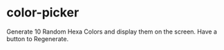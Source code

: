 # color-picker

Generate 10 Random Hexa Colors and display them on the screen.
Have a button to Regenerate.
